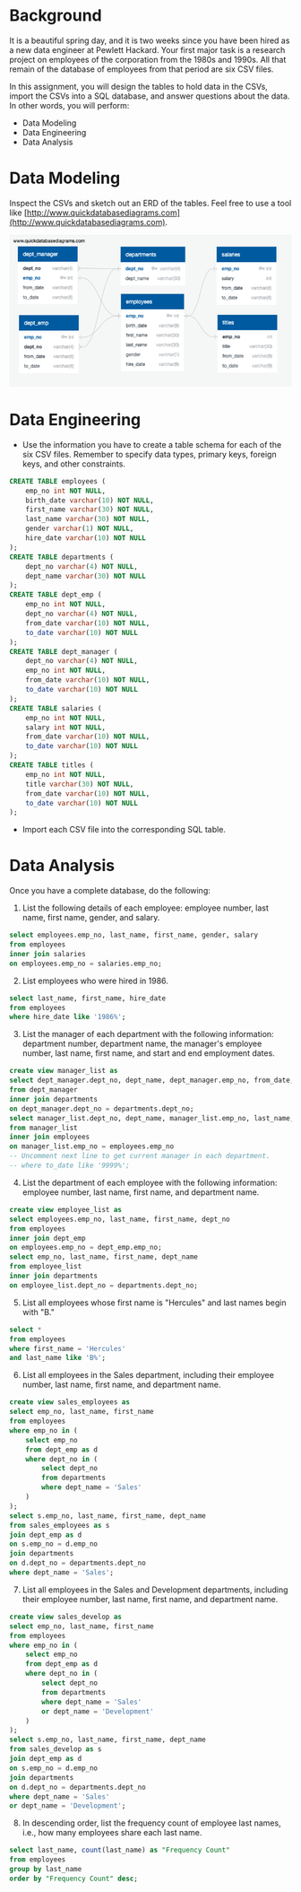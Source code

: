 # Background

It is a beautiful spring day, and it is two weeks since you have been hired as a new data engineer at Pewlett Hackard. Your first major task is a research project on employees of the corporation from the 1980s and 1990s. All that remain of the database of employees from that period are six CSV files.

In this assignment, you will design the tables to hold data in the CSVs, import the CSVs into a SQL database, and answer questions about the data. In other words, you will perform:

* Data Modeling
* Data Engineering
* Data Analysis

# Data Modeling

Inspect the CSVs and sketch out an ERD of the tables. Feel free to use a tool like [http://www.quickdatabasediagrams.com](http://www.quickdatabasediagrams.com).

![ERD](images/ERD-djaimes.png)

# Data Engineering

* Use the information you have to create a table schema for each of the six CSV files. Remember to specify data types, primary keys, foreign keys, and other constraints.
```sql
CREATE TABLE employees (
    emp_no int NOT NULL,
    birth_date varchar(10) NOT NULL,
    first_name varchar(30) NOT NULL,
    last_name varchar(30) NOT NULL,
    gender varchar(1) NOT NULL,
    hire_date varchar(10) NOT NULL
);
CREATE TABLE departments (
    dept_no varchar(4) NOT NULL,
    dept_name varchar(30) NOT NULL
);
CREATE TABLE dept_emp (
    emp_no int NOT NULL,
    dept_no varchar(4) NOT NULL,
    from_date varchar(10) NOT NULL,
    to_date varchar(10) NOT NULL
);
CREATE TABLE dept_manager (
    dept_no varchar(4) NOT NULL,
    emp_no int NOT NULL,
    from_date varchar(10) NOT NULL,
    to_date varchar(10) NOT NULL
);
CREATE TABLE salaries (
    emp_no int NOT NULL,
    salary int NOT NULL,
    from_date varchar(10) NOT NULL,
    to_date varchar(10) NOT NULL
);
CREATE TABLE titles (
    emp_no int NOT NULL,
    title varchar(30) NOT NULL,
    from_date varchar(10) NOT NULL,
    to_date varchar(10) NOT NULL
);
```

* Import each CSV file into the corresponding SQL table.

# Data Analysis

Once you have a complete database, do the following:

1. List the following details of each employee: employee number, last name, first name, gender, and salary.
```sql
select employees.emp_no, last_name, first_name, gender, salary
from employees
inner join salaries
on employees.emp_no = salaries.emp_no;
```

2. List employees who were hired in 1986.
```sql
select last_name, first_name, hire_date
from employees
where hire_date like '1986%';
```

3. List the manager of each department with the following information: department number, department name, the manager's employee number, last name, first name, and start and end employment dates.
```sql
create view manager_list as
select dept_manager.dept_no, dept_name, dept_manager.emp_no, from_date, to_date
from dept_manager
inner join departments
on dept_manager.dept_no = departments.dept_no;
select manager_list.dept_no, dept_name, manager_list.emp_no, last_name, first_name, from_date, to_date
from manager_list
inner join employees
on manager_list.emp_no = employees.emp_no
-- Uncomment next line to get current manager in each department.
-- where to_date like '9999%';
```

4. List the department of each employee with the following information: employee number, last name, first name, and department name.
```sql
create view employee_list as
select employees.emp_no, last_name, first_name, dept_no
from employees
inner join dept_emp
on employees.emp_no = dept_emp.emp_no;
select emp_no, last_name, first_name, dept_name
from employee_list
inner join departments
on employee_list.dept_no = departments.dept_no;
```

5. List all employees whose first name is "Hercules" and last names begin with "B."
```sql
select *
from employees
where first_name = 'Hercules'
and last_name like 'B%';
```

6. List all employees in the Sales department, including their employee number, last name, first name, and department name.
```sql
create view sales_employees as
select emp_no, last_name, first_name
from employees
where emp_no in (
	select emp_no
	from dept_emp as d
	where dept_no in (
		select dept_no
		from departments
		where dept_name = 'Sales'
	)
);
select s.emp_no, last_name, first_name, dept_name
from sales_employees as s
join dept_emp as d
on s.emp_no = d.emp_no
join departments
on d.dept_no = departments.dept_no
where dept_name = 'Sales';
```

7. List all employees in the Sales and Development departments, including their employee number, last name, first name, and department name.
```sql
create view sales_develop as
select emp_no, last_name, first_name
from employees
where emp_no in (
	select emp_no
	from dept_emp as d
	where dept_no in (
		select dept_no
		from departments
		where dept_name = 'Sales'
		or dept_name = 'Development'
	)
);
select s.emp_no, last_name, first_name, dept_name
from sales_develop as s
join dept_emp as d
on s.emp_no = d.emp_no
join departments
on d.dept_no = departments.dept_no
where dept_name = 'Sales'
or dept_name = 'Development';
```

8. In descending order, list the frequency count of employee last names, i.e., how many employees share each last name.
```sql
select last_name, count(last_name) as "Frequency Count"
from employees
group by last_name
order by "Frequency Count" desc;
```
